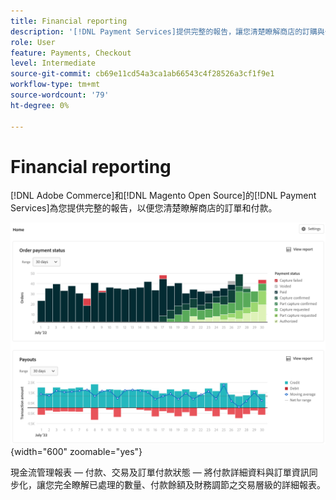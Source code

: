 ```yaml
---
title: Financial reporting
description: '[!DNL Payment Services]提供完整的報告，讓您清楚瞭解商店的訂購與付款。'
role: User
feature: Payments, Checkout
level: Intermediate
source-git-commit: cb69e11cd54a3ca1ab66543c4f28526a3cf1f9e1
workflow-type: tm+mt
source-wordcount: '79'
ht-degree: 0%

---
```


# Financial reporting

[!DNL Adobe Commerce]和[!DNL Magento Open Source]的[!DNL Payment Services]為您提供完整的報告，以便您清楚瞭解商店的訂單和付款。

![財務報表檢視](assets/reports-view.png){width="600" zoomable="yes"}

現金流管理報表 — 付款、交易及訂單付款狀態 — 將付款詳細資料與訂單資訊同步化，讓您完全瞭解已處理的數量、付款餘額及財務調節之交易層級的詳細報表。
